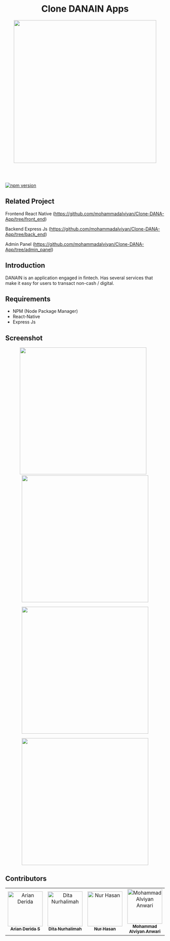 <h1 align="center">Clone DANAIN Apps</h1>

<p align="center">
  <img src="Assets/logo.jpeg" width="450"/>
</p>

<br/><br/>

<a href="#">
  <img src="https://img.shields.io/badge/ReactJS-16.10-blue.svg?style=flat-square" alt="npm version">
</a>


## Related Project
Frontend React Native (https://github.com/mohammadalviyan/Clone-DANA-App/tree/front_end)

Backend Express Js (https://github.com/mohammadalviyan/Clone-DANA-App/tree/back_end)

Admin Panel (https://github.com/mohammadalviyan/Clone-DANA-App/tree/admin_panel)

## Introduction

DANAIN is an application engaged in fintech. Has several services that make it easy for users to transact non-cash / digital.


## Requirements
  - NPM (Node Package Manager)
  - React-Native
  - Express Js

## Screenshot
  <p align="center">
    <span>
      <img src="Assets/splash.jpeg" width="400px" />&nbsp;&nbsp;&nbsp;
      <img src="Assets/onboarding.jpeg" width="400px" />
    </span>

  </p>
  <p align="center">
    <span>
       <img src="Assets/login.jpeg" width="400px" />
    </span>
  </p>
  <p align="center">
    <span>
       <img src="Assets/dashboard.jpeg" width="400px" />
    </span>
  </p>

## Contributors

<table border="0">
  <tr>
    <td align="center">
      <a href="https://github.com/Derida23">
        <img width="110" src="https://avatars1.githubusercontent.com/Derida23" alt="Arian Derida"><br/>
          <sub><b>Arian Derida S</b></sub>
      </a>
    </td>
    <td align="center">
      <a href="https://github.com/ditanh97">
        <img width="110" src="https://avatars0.githubusercontent.com/ditanh97" alt="Dita Nurhalimah"><br/>
          <sub><b>Dita Nurhalimah</b></sub>
      </a>
    </td>
    <td align="center">
      <a href="https://github.com/nhasoenhasan">
        <img width="110" src="https://avatars1.githubusercontent.com/nhasoenhasan" alt="Nur Hasan"><br/>
          <sub><b>Nur Hasan</b></sub>
      </a>
    </td>
    <td align="center">
      <a href="https://github.com/mohammadalviyan">
        <img width="110" src="https://avatars1.githubusercontent.com/mohammadalviyan" alt="Mohammad Alviyan Anwari"><br/>
          <sub><b>Mohammad Alviyan Anwari</b></sub>
      </a>
    </td>
  </tr>
</table>
